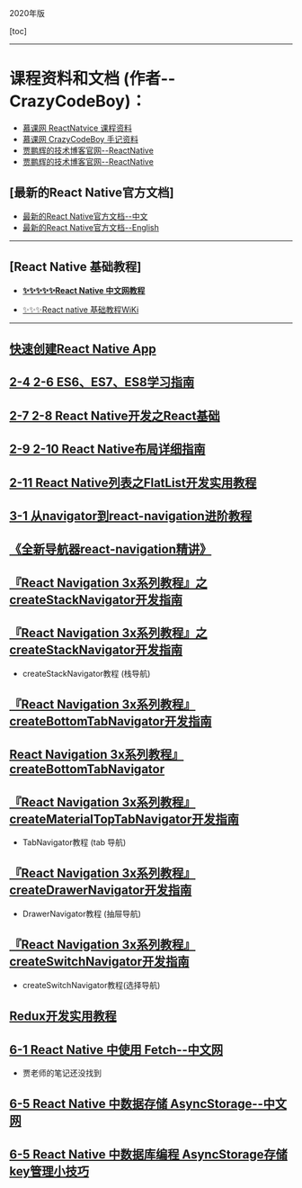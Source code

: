 

2020年版

[toc]

---

# 课程资料和文档 (作者--CrazyCodeBoy)：
- [慕课网 ReactNatvice 课程资料](https://git.imooc.com/coding-304/GitHub_Advanced)
- [慕课网 CrazyCodeBoy 手记资料](http://www.imooc.com/t/4951150#Article)
- [贾鹏辉的技术博客官网--ReactNative](https://www.devio.org/)
- [贾鹏辉的技术博客官网--ReactNative](https://www.devio.org/tags/#React%20Native)

## [最新的React Native官方文档]

- [最新的React Native官方文档--中文](https://reactnative.cn)
- [最新的React Native官方文档--English](https://facebook.github.io/react-native/docs/getting-started.html)

---

## [React Native 基础教程]

- [**✨✨✨✨✨React Native 中文网教程**](https://reactnative.cn/docs/tutorial/)

- [✨✨✨React native 基础教程WiKi](WiKi:https://wiki.imooc.com/reactnative/introduce.html)

---

## [快速创建React Native App](https://www.devio.org/2017/07/12/quickly-create-react-native-app/)

## [2-4  2-6 ES6、ES7、ES8学习指南](https://www.devio.org/2018/09/09/ES6-ES7-ES8-Feature/)

## [2-7 2-8  React Native开发之React基础](https://www.devio.org/2019/03/03/react-basis-for-react-native/)

## [2-9 2-10 React Native布局详细指南](https://www.devio.org/2016/08/01/Reac-Native布局详细指南/)

## [2-11 React Native列表之FlatList开发实用教程](https://www.devio.org/2019/05/19/flatlist/)


## [3-1 从navigator到react-navigation进阶教程](https://www.devio.org/2018/05/15/navigator-to-react-navigation/)
## [《全新导航器react-navigation精讲》](http://coding.imooc.com/class/chapter/304.html#Anchor)

## [『React Navigation 3x系列教程』之createStackNavigator开发指南](https://www.devio.org/2018/12/24/createStackNavigator/)

##  [『React Navigation 3x系列教程』之createStackNavigator开发指南](https://www.devio.org/2018/12/24/createStackNavigator/)

- createStackNavigator教程 (栈导航)

## [『React Navigation 3x系列教程』createBottomTabNavigator开发指南](https://www.devio.org/2018/12/30/createBottomNavigator/)
## [React Navigation 3x系列教程』createBottomTabNavigator](https://www.devio.org/2018/12/24/createBottomNavigator/)
## [『React Navigation 3x系列教程』createMaterialTopTabNavigator开发指南](https://www.devio.org/2019/01/03/createMaterialTopTabNavigator/)

- TabNavigator教程 (tab 导航)

## [『React Navigation 3x系列教程』createDrawerNavigator开发指南](https://www.devio.org/2019/01/20/createDrawerNavigator/)

- DrawerNavigator教程 (抽屉导航)

## [『React Navigation 3x系列教程』createSwitchNavigator开发指南](https://www.devio.org/2019/01/21/createSwitchNavigator/)

- createSwitchNavigator教程(选择导航)

## [Redux开发实用教程](https://www.devio.org/2019/03/04/redux-development-practical-tutorial/)

## [6-1 React Native 中使用 Fetch--中文网](https://reactnative.cn/docs/network/)

- 贾老师的笔记还没找到


## [6-5 React Native 中数据存储 AsyncStorage--中文网](https://reactnative.cn/docs/asyncstorage/)

## [6-5 React Native 中数据库编程 AsyncStorage存储key管理小技巧](https://www.devio.org/2016/09/05/React-Native之AsyncStorage存储key管理小技巧/)